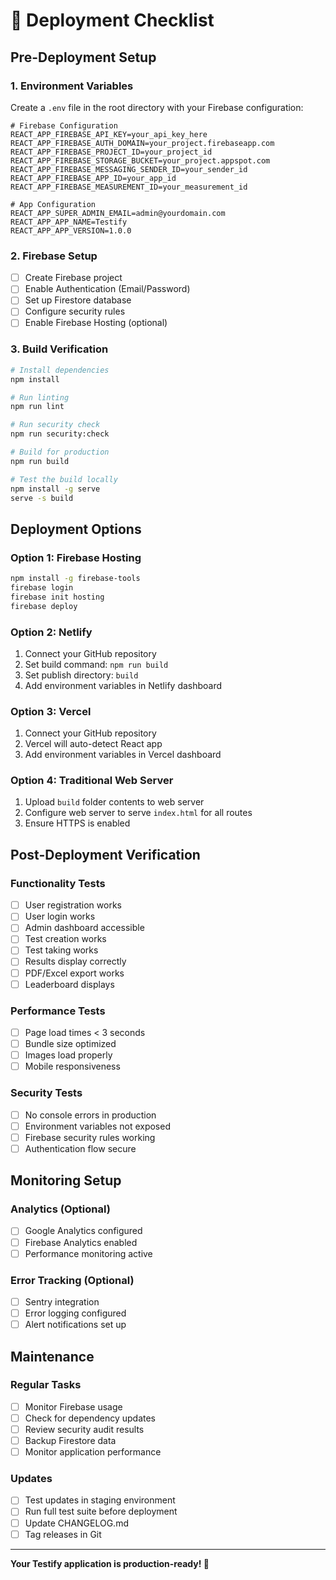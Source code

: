 # 🚀 Deployment Checklist

## Pre-Deployment Setup

### 1. Environment Variables
Create a `.env` file in the root directory with your Firebase configuration:

```env
# Firebase Configuration
REACT_APP_FIREBASE_API_KEY=your_api_key_here
REACT_APP_FIREBASE_AUTH_DOMAIN=your_project.firebaseapp.com
REACT_APP_FIREBASE_PROJECT_ID=your_project_id
REACT_APP_FIREBASE_STORAGE_BUCKET=your_project.appspot.com
REACT_APP_FIREBASE_MESSAGING_SENDER_ID=your_sender_id
REACT_APP_FIREBASE_APP_ID=your_app_id
REACT_APP_FIREBASE_MEASUREMENT_ID=your_measurement_id

# App Configuration
REACT_APP_SUPER_ADMIN_EMAIL=admin@yourdomain.com
REACT_APP_APP_NAME=Testify
REACT_APP_APP_VERSION=1.0.0
```

### 2. Firebase Setup
- [ ] Create Firebase project
- [ ] Enable Authentication (Email/Password)
- [ ] Set up Firestore database
- [ ] Configure security rules
- [ ] Enable Firebase Hosting (optional)

### 3. Build Verification
```bash
# Install dependencies
npm install

# Run linting
npm run lint

# Run security check
npm run security:check

# Build for production
npm run build

# Test the build locally
npm install -g serve
serve -s build
```

## Deployment Options

### Option 1: Firebase Hosting
```bash
npm install -g firebase-tools
firebase login
firebase init hosting
firebase deploy
```

### Option 2: Netlify
1. Connect your GitHub repository
2. Set build command: `npm run build`
3. Set publish directory: `build`
4. Add environment variables in Netlify dashboard

### Option 3: Vercel
1. Connect your GitHub repository
2. Vercel will auto-detect React app
3. Add environment variables in Vercel dashboard

### Option 4: Traditional Web Server
1. Upload `build` folder contents to web server
2. Configure web server to serve `index.html` for all routes
3. Ensure HTTPS is enabled

## Post-Deployment Verification

### Functionality Tests
- [ ] User registration works
- [ ] User login works
- [ ] Admin dashboard accessible
- [ ] Test creation works
- [ ] Test taking works
- [ ] Results display correctly
- [ ] PDF/Excel export works
- [ ] Leaderboard displays

### Performance Tests
- [ ] Page load times < 3 seconds
- [ ] Bundle size optimized
- [ ] Images load properly
- [ ] Mobile responsiveness

### Security Tests
- [ ] No console errors in production
- [ ] Environment variables not exposed
- [ ] Firebase security rules working
- [ ] Authentication flow secure

## Monitoring Setup

### Analytics (Optional)
- [ ] Google Analytics configured
- [ ] Firebase Analytics enabled
- [ ] Performance monitoring active

### Error Tracking (Optional)
- [ ] Sentry integration
- [ ] Error logging configured
- [ ] Alert notifications set up

## Maintenance

### Regular Tasks
- [ ] Monitor Firebase usage
- [ ] Check for dependency updates
- [ ] Review security audit results
- [ ] Backup Firestore data
- [ ] Monitor application performance

### Updates
- [ ] Test updates in staging environment
- [ ] Run full test suite before deployment
- [ ] Update CHANGELOG.md
- [ ] Tag releases in Git

---

**Your Testify application is production-ready! 🎉**
